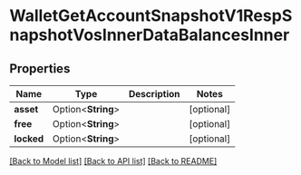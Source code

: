 # WalletGetAccountSnapshotV1RespSnapshotVosInnerDataBalancesInner

## Properties

Name | Type | Description | Notes
------------ | ------------- | ------------- | -------------
**asset** | Option<**String**> |  | [optional]
**free** | Option<**String**> |  | [optional]
**locked** | Option<**String**> |  | [optional]

[[Back to Model list]](../README.md#documentation-for-models) [[Back to API list]](../README.md#documentation-for-api-endpoints) [[Back to README]](../README.md)


